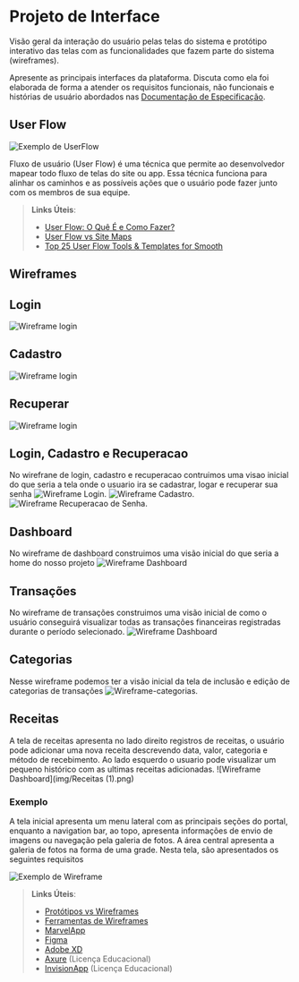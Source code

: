 
# Projeto de Interface

Visão geral da interação do usuário pelas telas do sistema e protótipo interativo das telas com as funcionalidades que fazem parte do sistema (wireframes).

 Apresente as principais interfaces da plataforma. Discuta como ela foi elaborada de forma a atender os requisitos funcionais, não funcionais e histórias de usuário abordados nas <a href="2-Especificação do Projeto.md"> Documentação de Especificação</a>.

## User Flow

![Exemplo de UserFlow](img/userflow.jpg)

Fluxo de usuário (User Flow) é uma técnica que permite ao desenvolvedor mapear todo fluxo de telas do site ou app. Essa técnica funciona para alinhar os caminhos e as possíveis ações que o usuário pode fazer junto com os membros de sua equipe.

> **Links Úteis**:
> - [User Flow: O Quê É e Como Fazer?](https://medium.com/7bits/fluxo-de-usu%C3%A1rio-user-flow-o-que-%C3%A9-como-fazer-79d965872534)
> - [User Flow vs Site Maps](http://designr.com.br/sitemap-e-user-flow-quais-as-diferencas-e-quando-usar-cada-um/)
> - [Top 25 User Flow Tools & Templates for Smooth](https://www.mockplus.com/blog/post/user-flow-tools)


## Wireframes
## Login
![Wireframe login](img/Login.png)
## Cadastro 
![Wireframe login](img/Cadastro.png)
## Recuperar 
![Wireframe login](img/Recuperar.png)

## Login, Cadastro e Recuperacao 
No wirefrane de login, cadastro e recuperacao contruimos uma visao inicial do que seria a tela onde o usuario ira se cadastrar, logar e recuperar sua senha 
![Wireframe Login](img/Login.png).
![Wireframe Cadastro](img/Cadastro.png).
![Wireframe Recuperacao de Senha](img/Recuperar.png).


## Dashboard
No wireframe de dashboard construimos uma visão inicial do que seria a home do nosso projeto
![Wireframe Dashboard](img/wireframe-dashboard-1.jpg)

## Transações
No wireframe de transações construimos uma visão inicial de como o usuário conseguirá visualizar todas as transações financeiras registradas durante o período selecionado.
![Wireframe Dashboard](img/wireframe-transacoes.png)

## Categorias
Nesse wireframe podemos ter a visão inicial da tela de inclusão e edição de categorias de transações
![Wireframe-categorias](img/wireframe-categorias.jpg).


## Receitas
A tela de receitas apresenta no lado direito registros de receitas, o usuário pode adicionar uma nova receita descrevendo data, valor, categoria e método de recebimento. Ao lado esquerdo o usuario pode visualizar um pequeno histórico com as ultimas receitas adicionadas.
![Wireframe Dashboard](img/Receitas (1).png)

### Exemplo

A tela inicial apresenta um menu lateral com as principais seções do portal, enquanto a navigation bar, ao topo, apresenta informações de envio de imagens ou navegação pela galeria de fotos. A área central apresenta a galeria de fotos na forma de uma grade. Nesta tela, são apresentados os seguintes requisitos

![Exemplo de Wireframe](img/wireframe-example.png)

 
> **Links Úteis**:
> - [Protótipos vs Wireframes](https://www.nngroup.com/videos/prototypes-vs-wireframes-ux-projects/)
> - [Ferramentas de Wireframes](https://rockcontent.com/blog/wireframes/)
> - [MarvelApp](https://marvelapp.com/developers/documentation/tutorials/)
> - [Figma](https://www.figma.com/)
> - [Adobe XD](https://www.adobe.com/br/products/xd.html#scroll)
> - [Axure](https://www.axure.com/edu) (Licença Educacional)
> - [InvisionApp](https://www.invisionapp.com/) (Licença Educacional)
